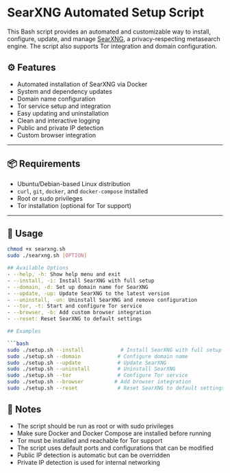 # SearXNG Automated Setup Script

This Bash script provides an automated and customizable way to install, configure, update, and manage [SearXNG](https://github.com/searxng/searxng), a privacy-respecting metasearch engine. The script also supports Tor integration and domain configuration.

## ⚙️ Features

- Automated installation of SearXNG via Docker
- System and dependency updates
- Domain name configuration
- Tor service setup and integration
- Easy updating and uninstallation
- Clean and interactive logging
- Public and private IP detection
- Custom browser integration

---

## 📦 Requirements

- Ubuntu/Debian-based Linux distribution
- `curl`, `git`, `docker`, and `docker-compose` installed
- Root or sudo privileges
- Tor installation (optional for Tor support)

---

## 🚀 Usage

```bash
chmod +x searxng.sh
sudo ./searxng.sh [OPTION]

## Available Options
- --help, -h: Show help menu and exit
- --install, -i: Install SearXNG with full setup
- --domain, -d: Set up domain name for SearXNG
- --update, -up: Update SearXNG to the latest version
- --uninstall, -un: Uninstall SearXNG and remove configuration
- --tor, -t: Start and configure Tor service
- --browser, -b: Add custom browser integration
- --reset: Reset SearXNG to default settings

## Examples

```bash
sudo ./setup.sh --install            # Install SearXNG with full setup
sudo ./setup.sh --domain            # Configure domain name
sudo ./setup.sh --update            # Update SearXNG
sudo ./setup.sh --uninstall         # Uninstall SearXNG
sudo ./setup.sh --tor               # Configure Tor service
sudo ./setup.sh --browser          # Add browser integration
sudo ./setup.sh --reset             # Reset SearXNG to default settings
```

## 📝 Notes
- The script should be run as root or with sudo privileges
- Make sure Docker and Docker Compose are installed before running
- Tor must be installed and reachable for Tor support
- The script uses default ports and configurations that can be modified
- Public IP detection is automatic but can be overridden
- Private IP detection is used for internal networking